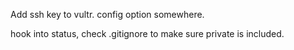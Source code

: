 Add ssh key to vultr. config option somewhere.

hook into status, check .gitignore to make sure private is included.
